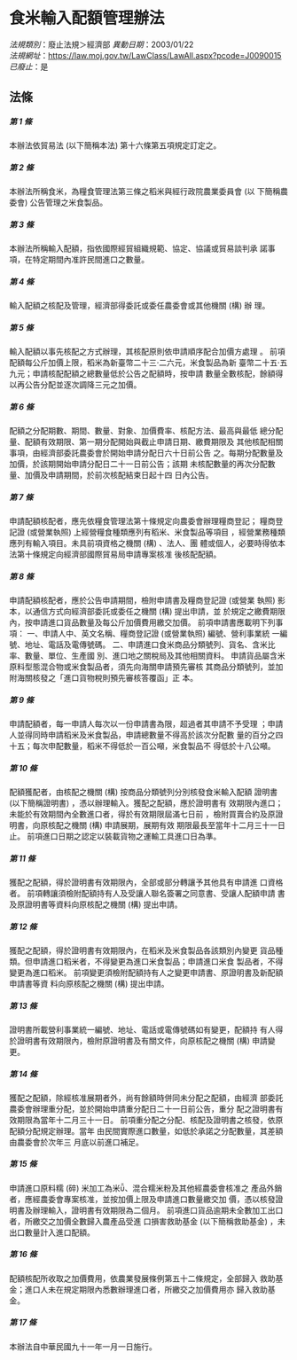 # 食米輸入配額管理辦法

*法規類別*：廢止法規＞經濟部
*異動日期*：2003/01/22  
*法規網址*：https://law.moj.gov.tw/LawClass/LawAll.aspx?pcode=J0090015
*已廢止*：是


## 法條
##### 第 1 條
本辦法依貿易法 (以下簡稱本法) 第十六條第五項規定訂定之。


##### 第 2 條
本辦法所稱食米，為糧食管理法第三條之稻米與經行政院農業委員會 (以
下簡稱農委會) 公告管理之米食製品。


##### 第 3 條
本辦法所稱輸入配額，指依國際經貿組織規範、協定、協議或貿易談判承
諾事項，在特定期間內准許民間進口之數量。


##### 第 4 條
輸入配額之核配及管理，經濟部得委託或委任農委會或其他機關 (構) 辦
理。


##### 第 5 條
輸入配額以事先核配之方式辦理，其核配原則依申請順序配合加價方處理
。
前項配額每公斤加價上限，稻米為新臺幣二十三‧二六元，米食製品為新
臺幣二十五‧五九元；申請核配配額之總數量低於公告之配額時，按申請
數量全數核配，餘額得以再公告分配並逐次調降三元之加價。


##### 第 6 條
配額之分配期數、期間、數量、對象、加價費率、核配方法、最高與最低
總分配量、配額有效期限、第一期分配開始與截止申請日期、繳費期限及
其他核配相關事項，由經濟部委託農委會於開始申請分配日六十日前公告
之。每期分配數量及加價，於該期開始申請分配日二十一日前公告；該期
未核配數量的再次分配數量、加價及申請期間，於前次核配結束日起十四
日內公告。


##### 第 7 條
申請配額核配者，應先依糧食管理法第十條規定向農委會辦理糧商登記；
糧商登記證 (或營業執照) 上經營糧食種類應列有稻米、米食製品等項目
，經營業務種類應列有輸入項目。未具前項資格之機關 (構) 、法人、團
體或個人，必要時得依本法第十條規定向經濟部國際貿易局申請專案核准
後核配配額。


##### 第 8 條
申請配額核配者，應於公告申請期間，檢附申請書及糧商登記證 (或營業
執照) 影本，以通信方式向經濟部委託或委任之機關 (構) 提出申請，並
於規定之繳費期限內，按申請進口貨品數量及每公斤加價費用繳交加價。
前項申請書應載明下列事項：
一、申請人中、英文名稱、糧商登記證 (或營業執照) 編號、營利事業統
    一編號、地址、電話及電傳號碼。
二、申請進口食米商品分類號列、貨名、含米比率、數量、單位、生產國
    別、進口地之關稅局及其他相關資料。
申請貨品屬含米原料型態混合物或米食製品者，須先向海關申請預先審核
其商品分類號列，並加附海關核發之「進口貨物稅則預先審核答覆函」正
本。


##### 第 9 條
申請配額者，每一申請人每次以一份申請書為限，超過者其申請不予受理
；申請人並得同時申請稻米及米食製品，申請總數量不得高於該次分配數
量的百分之四十五；每次申配數量，稻米不得低於一百公噸，米食製品不
得低於十八公噸。


##### 第 10 條
配額獲配者，由核配之機關 (構) 按商品分類號列分別核發食米輸入配額
證明書 (以下簡稱證明書) ，憑以辦理輸入。獲配之配額，應於證明書有
效期限內進口；未能於有效期間內全數進口者，得於有效期限屆滿七日前
，檢附買賣合約及原證明書，向原核配之機關 (構) 申請展期，展期有效
期限最長至當年十二月三十一日止。
前項進口日期之認定以裝載貨物之運輸工具進口日為準。


##### 第 11 條
獲配之配額，得於證明書有效期限內，全部或部分轉讓予其他具有申請進
口資格者。
前項轉讓須檢附配額持有人及受讓人聯名簽署之同意書、受讓人配額申請
書及原證明書等資料向原核配之機關 (構) 提出申請。


##### 第 12 條
獲配之配額，得於證明書有效期限內，在稻米及米食製品各該類別內變更
貨品種類。但申請進口稻米者，不得變更為進口米食製品；申請進口米食
製品者，不得變更為進口稻米。
前項變更須檢附配額持有人之變更申請書、原證明書及新配額申請書等資
料向原核配之機關 (構) 提出申請。


##### 第 13 條
證明書所載營利事業統一編號、地址、電話或電傳號碼如有變更，配額持
有人得於證明書有效期限內，檢附原證明書及有關文件，向原核配之機關
 (構) 申請變更。


##### 第 14 條
獲配之配額，除經核准展期者外，尚有餘額時併同未分配之配額，由經濟
部委託農委會辦理重分配，並於開始申請重分配日二十一日前公告，重分
配之證明書有效期限為當年十二月三十一日。
前項重分配之分配、核配及證明書之核發，依原配額分配規定辦理。當年
由民間實際進口數量，如低於承諾之分配數量，其差額由農委會於次年三
月底以前進口補足。


##### 第 15 條
申請進口原料糯 (碎) 米加工為米、混合糯米粉及其他經農委會核准之
產品外銷者，應經農委會專案核准，並按加價上限及申請進口數量繳交加
價，憑以核發證明書及辦理輸入，證明書有效期限為二個月。
前項進口貨品逾期未全數加工出口者，所繳交之加價全數歸入農產品受進
口損害救助基金 (以下簡稱救助基金) ，未出口數量計入進口配額。


##### 第 16 條
配額核配所收取之加價費用，依農業發展條例第五十二條規定，全部歸入
救助基金；進口人未在規定期限內悉數辦理進口者，所繳交之加價費用亦
歸入救助基金。


##### 第 17 條
本辦法自中華民國九十一年一月一日施行。



